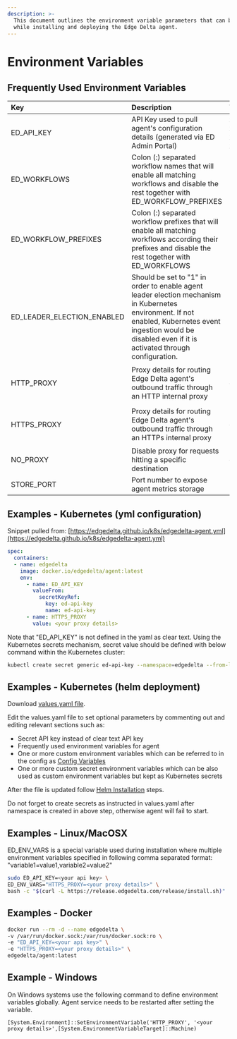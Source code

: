 ```yaml
---
description: >-
  This document outlines the environment variable parameters that can be passed
  while installing and deploying the Edge Delta agent.
---
```


# Environment Variables

## Frequently Used Environment Variables

<table>
  <thead>
    <tr>
      <th style="text-align:left">Key</th>
      <th style="text-align:left">Description</th>
      <th style="text-align:left">Value</th>
      <th style="text-align:left">Examples</th>
    </tr>
  </thead>
  <tbody>
    <tr>
      <td style="text-align:left">ED_API_KEY</td>
      <td style="text-align:left">API Key used to pull agent&apos;s configuration details (generated via
        ED Admin Portal)</td>
      <td style="text-align:left">xxxxxxxx-xxxx-xxxx-xxxx-xxxxxxxxxxxx</td>
      <td style="text-align:left">0a3a6ca3-0df0-45f8-8ea2-d1329ee3de60</td>
    </tr>
    <tr>
      <td style="text-align:left">ED_WORKFLOWS</td>
      <td style="text-align:left">Colon (:) separated workflow names that will enable all matching workflows
        and disable the rest together with ED_WORKFLOW_PREFIXES</td>
      <td style="text-align:left">name:name:...</td>
      <td style="text-align:left">workflow_1:workflow_2</td>
    </tr>
    <tr>
      <td style="text-align:left">ED_WORKFLOW_PREFIXES</td>
      <td style="text-align:left">Colon (:) separated workflow prefixes that will enable all matching workflows
        according their prefixes and disable the rest together with ED_WORKFLOWS</td>
      <td style="text-align:left">prefix:prefix:...</td>
      <td style="text-align:left">workflow_prod_:workflow_cache_</td>
    </tr>
    <tr>
      <td style="text-align:left">ED_LEADER_ELECTION_ENABLED</td>
      <td style="text-align:left">Should be set to "1" in order to enable agent leader election mechanism in Kubernetes environment.
        If not enabled, Kubernetes event ingestion would be disabled even if it is activated through configuration.
      </td>
      <td style="text-align:left">0 or 1</td>
      <td style="text-align:left">1</td>
    </tr>
    <tr>
      <td style="text-align:left">HTTP_PROXY</td>
      <td style="text-align:left">Proxy details for routing Edge Delta agent&apos;s outbound traffic through
        an HTTP internal proxy</td>
      <td style="text-align:left">domain:port</td>
      <td style="text-align:left">
        <p>http://127.0.0.1:3128</p>
        <p>127.0.0.1:3128</p>
      </td>
    </tr>
    <tr>
      <td style="text-align:left">HTTPS_PROXY</td>
      <td style="text-align:left">Proxy details for routing Edge Delta agent&apos;s outbound traffic through
        an HTTPs internal proxy</td>
      <td style="text-align:left">domain:port</td>
      <td style="text-align:left">
        <p>https://127.0.0.1:3128</p>
        <p>127.0.0.1:3128</p>
      </td>
    </tr>
    <tr>
      <td style="text-align:left">NO_PROXY</td>
      <td style="text-align:left">Disable proxy for requests hitting a specific destination</td>
      <td style="text-align:left">domain:port</td>
      <td style="text-align:left">https://your-endpoint.com</td>
    </tr>
    <tr>
      <td style="text-align:left">STORE_PORT</td>
      <td style="text-align:left">Port number to expose agent metrics storage</td>
      <td style="text-align:left">port</td>
      <td style="text-align:left">6062</td>
    </tr>
  </tbody>
</table>

## Examples - Kubernetes \(yml configuration\)

Snippet pulled from: [https://edgedelta.github.io/k8s/edgedelta-agent.yml](https://edgedelta.github.io/k8s/edgedelta-agent.yml)

```yaml
spec:
  containers:
  - name: edgedelta
    image: docker.io/edgedelta/agent:latest
    env:
      - name: ED_API_KEY
        valueFrom:
          secretKeyRef:
            key: ed-api-key
            name: ed-api-key
      - name: HTTPS_PROXY
        value: <your proxy details>
```

Note that "ED\_API\_KEY" is not defined in the yaml as clear text. Using the Kubernetes secrets mechanism, secret value should be defined with below command within the Kubernetes cluster:

```bash
kubectl create secret generic ed-api-key --namespace=edgedelta --from-literal=ed-api-key="YOUR_API_KEY_VALUE"
```
## Examples - Kubernetes \(helm deployment\)

Download [values.yaml file](https://raw.githubusercontent.com/edgedelta/charts/master/edgedelta/values.yaml).

Edit the values.yaml file to set optional parameters by commenting out and editing relevant sections such as:
* Secret API key instead of clear text API key
* Frequently used environment variables for agent
* One or more custom environment variables which can be referred to in the config as [Config Variables](../configuration/variables.md)
* One or more custom secret environment variables which can be also used as custom environment variables but kept as Kubernetes secrets

After the file is updated follow [Helm Installation](helm.md) steps.

Do not forget to create secrets as instructed in values.yaml after namespace is created in above step, otherwise agent will fail to start.

## Examples - Linux/MacOSX

ED\_ENV\_VARS is a special variable used during installation where multiple environment variables specified in following comma separated format: "variable1=value1,variable2=value2"

```bash
sudo ED_API_KEY=<your api key> \
ED_ENV_VARS="HTTPS_PROXY=<your proxy details>" \
bash -c "$(curl -L https://release.edgedelta.com/release/install.sh)"
```

## Examples - Docker

```bash
docker run --rm -d --name edgedelta \
-v /var/run/docker.sock:/var/run/docker.sock:ro \
-e "ED_API_KEY=<your api key>" \
-e "HTTPS_PROXY=<your proxy details>" \
edgedelta/agent:latest
```

## Example - Windows

On Windows systems use the following command to define environment variables globally. Agent service needs to be restarted after setting the variable.

`[System.Environment]::SetEnvironmentVariable('HTTP_PROXY', '<your proxy details>',[System.EnvironmentVariableTarget]::Machine)`
